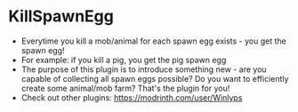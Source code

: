 # KillSpawnEgg

- Everytime you kill a mob/animal for each spawn egg exists - you get the spawn egg! 
- For example: if you kill a pig, you get the pig spawn egg 
- The purpose of this plugin is to introduce something new - are you capable of collecting all spawn eggs possible? Do you want to efficiently create some animal/mob farm? 
That's the plugin for you! 
- Check out other plugins: https://modrinth.com/user/Winlyps
